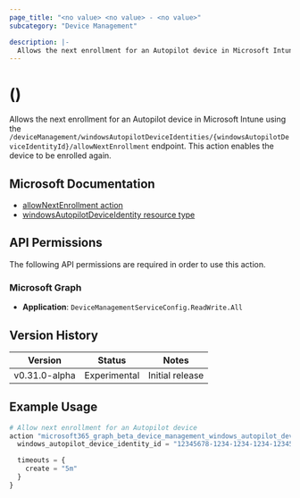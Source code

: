 ```yaml
---
page_title: "<no value> <no value> - <no value>"
subcategory: "Device Management"

description: |-
  Allows the next enrollment for an Autopilot device in Microsoft Intune. This action enables the device to be enrolled again.
---
```


# <no value> (<no value>)

Allows the next enrollment for an Autopilot device in Microsoft Intune using the `/deviceManagement/windowsAutopilotDeviceIdentities/{windowsAutopilotDeviceIdentityId}/allowNextEnrollment` endpoint. This action enables the device to be enrolled again.

## Microsoft Documentation

- [allowNextEnrollment action](https://learn.microsoft.com/en-us/graph/api/intune-enrollment-windowsautopilotdeviceidentity-allownextenrollment?view=graph-rest-beta)
- [windowsAutopilotDeviceIdentity resource type](https://learn.microsoft.com/en-us/graph/api/resources/intune-enrollment-windowsautopilotdeviceidentity?view=graph-rest-beta)

## API Permissions

The following API permissions are required in order to use this action.

### Microsoft Graph

- **Application**: `DeviceManagementServiceConfig.ReadWrite.All`

## Version History

| Version | Status | Notes |
|---------|--------|-------|
| v0.31.0-alpha | Experimental | Initial release |

## Example Usage

```terraform
# Allow next enrollment for an Autopilot device
action "microsoft365_graph_beta_device_management_windows_autopilot_device_identity_allow_next_enrollment" "example" {
  windows_autopilot_device_identity_id = "12345678-1234-1234-1234-123456789abc"

  timeouts = {
    create = "5m"
  }
}
```